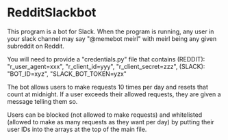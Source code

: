 # RedditSlackbot

This program is a bot for Slack. When the program is running, any user in your slack channel may say "@memebot meirl" with meirl being any given subreddit on Reddit.

You will need to provide a "credentials.py" file that contains (REDDIT): "r_user_agent=xxx", "r_client_id=yyy", "r_client_secret=zzz", (SLACK): "BOT_ID=xyz", "SLACK_BOT_TOKEN=yzx"

The bot allows users to make requests 10 times per day and resets that count at midnight. If a user exceeds their allowed requests, they are given a message telling them so. 

Users can be blocked (not allowed to make requests) and whitelisted (allowed to make as many requests as they want per day) by putting their user IDs into the arrays at the top of the main file.
